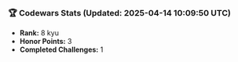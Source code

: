 ### 🏆 Codewars Stats (Updated: 2025-04-14 10:09:50 UTC)

- **Rank:** 8 kyu
- **Honor Points:** 3
- **Completed Challenges:** 1
